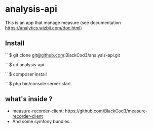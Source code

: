 analysis-api
============

This is an app that manage measure (see documentation https://analytics.wizbii.com/doc.html)

## Install ##

``	$ git clone git@github.com:BlackCod3/analysis-api.git

``	$ cd analysis-api

``	$ composer install

``	$ php bin/console server:start 


## what's inside ? ##

* measure-recorder-client: https://github.com/BlackCod3/measure-recorder-client
* And some symfony bundles..

